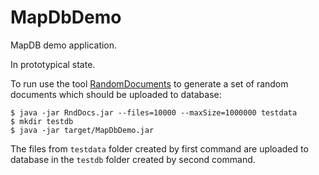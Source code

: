 MapDbDemo
=========

MapDB demo application.

In prototypical state.

To run use the tool [RandomDocuments](https://github.com/rodiongork/RandomDocuments)
to generate a set of random documents which should be uploaded to database:

    $ java -jar RndDocs.jar --files=10000 --maxSize=1000000 testdata
    $ mkdir testdb
    $ java -jar target/MapDbDemo.jar

The files from `testdata` folder created by first command are uploaded to
database in the `testdb` folder created by second command.
